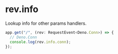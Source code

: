 # rev.info

Lookup info for other params handlers.

```js
app.get("/", (rev: RequestEvent<Deno.Conn>) => {
  // Deno.Conn
  console.log(rev.info.conn);
});
```
